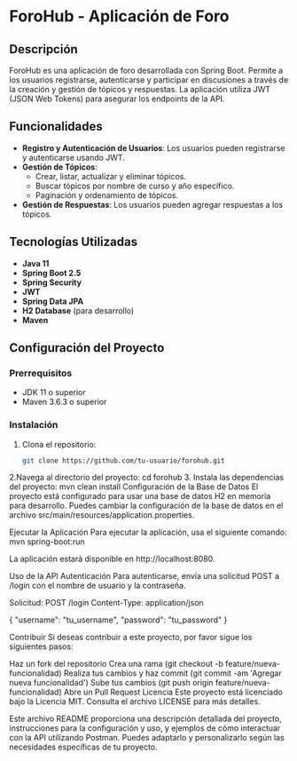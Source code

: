 # ForoHub - Aplicación de Foro

## Descripción

ForoHub es una aplicación de foro desarrollada con Spring Boot. Permite a los usuarios registrarse, autenticarse y participar en discusiones a través de la creación y gestión de tópicos y respuestas. La aplicación utiliza JWT (JSON Web Tokens) para asegurar los endpoints de la API.

## Funcionalidades

- **Registro y Autenticación de Usuarios**: Los usuarios pueden registrarse y autenticarse usando JWT.
- **Gestión de Tópicos**:
  - Crear, listar, actualizar y eliminar tópicos.
  - Buscar tópicos por nombre de curso y año específico.
  - Paginación y ordenamiento de tópicos.
- **Gestión de Respuestas**: Los usuarios pueden agregar respuestas a los tópicos.

## Tecnologías Utilizadas

- **Java 11**
- **Spring Boot 2.5**
- **Spring Security**
- **JWT**
- **Spring Data JPA**
- **H2 Database** (para desarrollo)
- **Maven**

## Configuración del Proyecto

### Prerrequisitos

- JDK 11 o superior
- Maven 3.6.3 o superior

### Instalación

1. Clona el repositorio:
   ```sh
   git clone https://github.com/tu-usuario/forohub.git
2.Navega al directorio del proyecto:
cd forohub
3. Instala las dependencias del proyecto:
mvn clean install
Configuración de la Base de Datos
El proyecto está configurado para usar una base de datos H2 en memoria para desarrollo. Puedes cambiar la configuración de la base de datos en el archivo src/main/resources/application.properties.

Ejecutar la Aplicación
Para ejecutar la aplicación, usa el siguiente comando:
mvn spring-boot:run

La aplicación estará disponible en http://localhost:8080.

Uso de la API
Autenticación
Para autenticarse, envía una solicitud POST a /login con el nombre de usuario y la contraseña.

Solicitud:
POST /login
Content-Type: application/json

{
    "username": "tu_username",
    "password": "tu_password"
}

Contribuir
Si deseas contribuir a este proyecto, por favor sigue los siguientes pasos:

Haz un fork del repositorio
Crea una rama (git checkout -b feature/nueva-funcionalidad)
Realiza tus cambios y haz commit (git commit -am 'Agregar nueva funcionalidad')
Sube tus cambios (git push origin feature/nueva-funcionalidad)
Abre un Pull Request
Licencia
Este proyecto está licenciado bajo la Licencia MIT. Consulta el archivo LICENSE para más detalles.

Este archivo README proporciona una descripción detallada del proyecto, instrucciones para la configuración y uso, y ejemplos de cómo interactuar con la API utilizando Postman. Puedes adaptarlo y personalizarlo según las necesidades específicas de tu proyecto.
